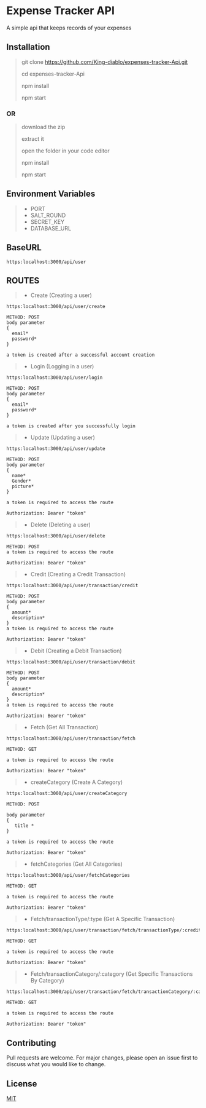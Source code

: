 # Expense Tracker API

A simple api that keeps records of your expenses

## Installation

> git clone https://github.com/King-diablo/expenses-tracker-Api.git
> 
> cd expenses-tracker-Api
>
> npm install
>
> npm start

### OR

> download the zip
>
> extract it
>
> open the folder in your code editor
>
> npm install
>
> npm start


## Environment Variables
> * PORT
> * SALT_ROUND
> * SECRET_KEY
> * DATABASE_URL

## BaseURL
```
https:localhost:3000/api/user
```

## ROUTES
> * Create (Creating a user)
```
https:localhost:3000/api/user/create

METHOD: POST
body parameter
{
  email*
  password*
}

a token is created after a successful account creation
```
> * Login (Logging in a user)
```
https:localhost:3000/api/user/login

METHOD: POST
body parameter
{
  email*
  password*
}

a token is created after you successfully login
```
> * Update (Updating a user)
```
https:localhost:3000/api/user/update

METHOD: POST
body parameter
{
  name*
  Gender*
  picture*
}

a token is required to access the route

Authorization: Bearer "token"
```
> * Delete (Deleting a user)
```
https:localhost:3000/api/user/delete

METHOD: POST
a token is required to access the route

Authorization: Bearer "token"
```
> * Credit (Creating a Credit Transaction)
```
https:localhost:3000/api/user/transaction/credit

METHOD: POST
body parameter
{
  amount*
  description*
}
a token is required to access the route

Authorization: Bearer "token"
```
> * Debit (Creating a Debit Transaction)
```
https:localhost:3000/api/user/transaction/debit

METHOD: POST
body parameter
{
  amount*
  description*
}
a token is required to access the route

Authorization: Bearer "token"
```
> * Fetch (Get All Transaction)
```
https:localhost:3000/api/user/transaction/fetch

METHOD: GET

a token is required to access the route

Authorization: Bearer "token"
```
> * createCategory (Create A Category)
```
https:localhost:3000/api/user/createCategory

METHOD: POST

body parameter
{
   title *
}

a token is required to access the route

Authorization: Bearer "token"
```

> * fetchCategories (Get All Categories)
```
https:localhost:3000/api/user/fetchCategories

METHOD: GET

a token is required to access the route

Authorization: Bearer "token"
```

> * Fetch/transactionType/:type (Get A Specific Transaction)
```
https:localhost:3000/api/user/transaction/fetch/transactionType/:credit||debit

METHOD: GET

a token is required to access the route

Authorization: Bearer "token"
```

> * Fetch/transactionCategory/:category (Get  Specific Transactions By Category)
```
https:localhost:3000/api/user/transaction/fetch/transactionCategory/:category

METHOD: GET

a token is required to access the route

Authorization: Bearer "token"
```

## Contributing

Pull requests are welcome. For major changes, please open an issue first
to discuss what you would like to change.

## License

[MIT](https://choosealicense.com/licenses/mit/)